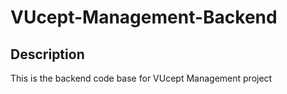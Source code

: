 # VUcept-Management-Backend

## Description
This is the backend code base for VUcept Management project